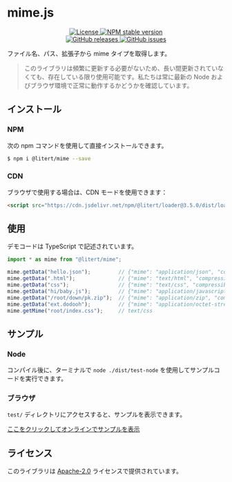 # mime.js

<p align="center">
    <a href="https://github.com/litert/mime.js/blob/master/LICENSE">
        <img alt="License" src="https://img.shields.io/github/license/litert/mime.js?color=blue" />
    </a>
    <a href="https://www.npmjs.com/package/@litert/mime">
        <img alt="NPM stable version" src="https://img.shields.io/npm/v/@litert/mime?color=brightgreen&logo=npm" />
    </a><br>
    <a href="https://github.com/litert/mime.js/releases">
        <img alt="GitHub releases" src="https://img.shields.io/github/v/release/litert/mime.js?color=brightgreen&logo=github" />
    </a>
    <a href="https://github.com/litert/mime.js/issues">
        <img alt="GitHub issues" src="https://img.shields.io/github/issues/litert/mime.js?color=blue&logo=github" />
    </a>
</p>

ファイル名、パス、拡張子から mime タイプを取得します。

> このライブラリは頻繁に更新する必要がないため、長い間更新されていなくても、存在している限り使用可能です。私たちは常に最新の Node およびブラウザ環境で正常に動作するかどうかを確認しています。

## インストール

### NPM

次の npm コマンドを使用して直接インストールできます。

```sh
$ npm i @litert/mime --save
```

### CDN

ブラウザで使用する場合は、CDN モードを使用できます：

```html
<script src="https://cdn.jsdelivr.net/npm/@litert/loader@3.5.0/dist/loader.min.js?path=index&npm={'@litert/mime':'0.1.2'}"></script>
```

## 使用

デモコードは TypeScript で記述されています。

```typescript
import * as mime from "@litert/mime";

mime.getData("hello.json");         // {"mime": "application/json", "compressible": true, extension: 'json'}
mime.getData(".html");              // {"mime": "text/html", "compressible": true, extension: 'html'}
mime.getData("css");                // {"mime": "text/css", "compressible": true, extension: 'css'}
mime.getData("hi/baby.js");         // {"mime": "application/javascript", "compressible": true, extension: 'js'}
mime.getData("/root/down/pk.zip");  // {"mime": "application/zip", "compressible": false, extension: 'zip'}
mime.getData("ext.dodooh");         // {"mime": "application/octet-stream", "compressible": false, extension: 'dodooh'}
mime.getMime("root/index.css");     // text/css
```

## サンプル

### Node

コンパイル後に、ターミナルで `node ./dist/test-node` を使用してサンプルコードを実行できます。

### ブラウザ

`test/` ディレクトリにアクセスすると、サンプルを表示できます。

[ここをクリックしてオンラインでサンプルを表示](https://litert.github.io/mime.js/test/)

## ライセンス

このライブラリは [Apache-2.0](../LICENSE) ライセンスで提供されています。